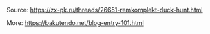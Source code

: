 
Source: https://zx-pk.ru/threads/26651-remkomplekt-duck-hunt.html

More: https://bakutendo.net/blog-entry-101.html
